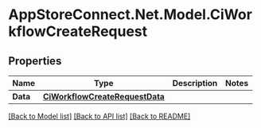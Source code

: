 # AppStoreConnect.Net.Model.CiWorkflowCreateRequest

## Properties

Name | Type | Description | Notes
------------ | ------------- | ------------- | -------------
**Data** | [**CiWorkflowCreateRequestData**](CiWorkflowCreateRequestData.md) |  | 

[[Back to Model list]](../README.md#documentation-for-models) [[Back to API list]](../README.md#documentation-for-api-endpoints) [[Back to README]](../README.md)

